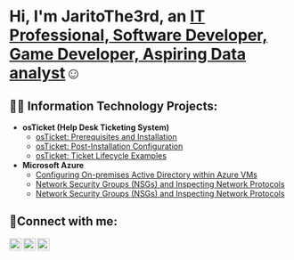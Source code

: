 <h1>Hi, I'm JaritoThe3rd, an <a href="https://linkedin.com/in/Josh">IT Professional, Software Developer, Game Developer, Aspiring Data analyst</a>☺</h1>

<h2>👨‍💻 Information Technology Projects:</h2>

- <b>osTicket (Help Desk Ticketing System)</b>
  - [osTicket: Prerequisites and Installation](https://github.com/joshmadakorcc/osticket-prereqs)
  - [osTicket: Post-Installation Configuration](https://github.com/joshmadakorcc/post-install-config)
  - [osTicket: Ticket Lifecycle Examples](https://github.com/joshmadakorcc/ticket-lifecycle)
- <b>Microsoft Azure</b>
  - [Configuring On-premises Active Directory within Azure VMs](https://github.com/joshmadakorcc/configure-ad)
  - [Network Security Groups (NSGs) and Inspecting Network Protocols](https://github.com/joshmadakorcc/azure-network-protols)
  - [Network Security Groups (NSGs) and Inspecting Network Protocols](https://github.com/joshmadakorcc/azure-network-protocols)

<h2>🤳Connect with me:</h2>

[<img align="left" alt="Josh | Twitter" width="22px" src="https://cdn.jsdelivr.net/npm/simple-icons@v3/icons/twitter.svg" />][twitter/X]
[<img align="left" alt="Josh | LinkedIn" width="22px" src="https://cdn.jsdelivr.net/npm/simple-icons@v3/icons/linkedin.svg" />][instagram]
[<img align="left" alt="Josh | Instagram" width="22px" src="https://cdn.jsdelivr.net/npm/simple-icons@v3/icons/instagram.svg" />][linkedin]

[twitter/X]: https://x.com/jaritogaming
[instagram]: https://www.instagram.com/lizadam21/
[linkedin]: https://www.linkedin.com/in/adamos-gabriel-jarito-95322221b/
